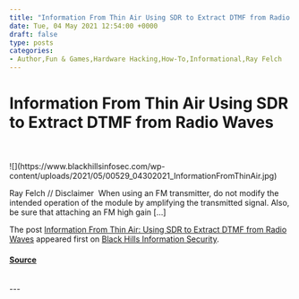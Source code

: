 ```yaml
---
title: "Information From Thin Air Using SDR to Extract DTMF from Radio Waves"
date: Tue, 04 May 2021 12:54:00 +0000
draft: false
type: posts
categories: 
- Author,Fun & Games,Hardware Hacking,How-To,Informational,Ray Felch
---
```

# Information From Thin Air Using SDR to Extract DTMF from Radio Waves

<br/>

<br/>
![](https://www.blackhillsinfosec.com/wp-content/uploads/2021/05/00529_04302021_InformationFromThinAir.jpg)

Ray Felch // Disclaimer  When using an FM transmitter, do not modify the intended operation of the module by amplifying the transmitted signal. Also, be sure that attaching an FM high gain \[…\]

The post [Information From Thin Air: Using SDR to Extract DTMF from Radio Waves](https://www.blackhillsinfosec.com/information-from-thin-air-using-sdr-to-extract-dtmf-from-radio-waves/) appeared first on [Black Hills Information Security](https://www.blackhillsinfosec.com).

#### [Source](https://www.blackhillsinfosec.com/information-from-thin-air-using-sdr-to-extract-dtmf-from-radio-waves/)

<br/>
---
